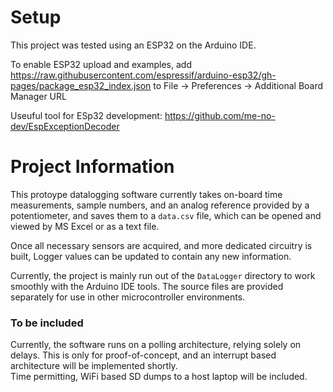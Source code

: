 # Setup
This project was tested using an ESP32 on the Arduino IDE.   

To enable ESP32 upload and examples, add https://raw.githubusercontent.com/espressif/arduino-esp32/gh-pages/package_esp32_index.json to File -> Preferences -> Additional Board Manager URL  

Useuful tool for ESp32 development: https://github.com/me-no-dev/EspExceptionDecoder

# Project Information
This protoype datalogging software currently takes on-board time measurements, sample numbers, and an analog reference provided by a potentiometer, and saves them to a `data.csv` file, which can be opened and viewed by MS Excel or as a text file.  
  
Once all necessary sensors are acquired, and more dedicated circuitry is built, Logger values can be updated to contain any new information.  
  
Currently, the project is mainly run out of the `DataLogger` directory to work smoothly with the Arduino IDE tools. The source files are provided separately for use in other microcontroller environments.

### To be included
Currently, the software runs on a polling architecture, relying solely on delays. This is only for proof-of-concept, and an interrupt based architecture will be implemented shortly.  
Time permitting, WiFi based SD dumps to a host laptop will be included. 
